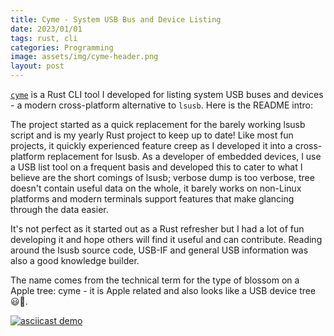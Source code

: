 ```yaml
---
title: Cyme - System USB Bus and Device Listing
date: 2023/01/01
tags: rust, cli
categories: Programming
image: assets/img/cyme-header.png
layout: post
---
```


[`cyme`](https://github.com/tuna-f1sh/cyme) is a Rust CLI tool I developed for listing system USB buses and devices - a modern cross-platform alternative to `lsusb`. Here is the README intro:

The project started as a quick replacement for the barely working lsusb script and is my yearly Rust project to keep up to date! Like most fun projects, it quickly experienced feature creep as I developed it into a cross-platform replacement for lsusb. As a developer of embedded devices, I use a USB list tool on a frequent basis and developed this to cater to what I believe are the short comings of lsusb; verbose dump is too verbose, tree doesn't contain useful data on the whole, it barely works on non-Linux platforms and modern terminals support features that make glancing through the data easier.

It's not perfect as it started out as a Rust refresher but I had a lot of fun developing it and hope others will find it useful and can contribute. Reading around the lsusb source code, USB-IF and general USB information was also a good knowledge builder.

The name comes from the technical term for the type of blossom on a Apple tree: cyme - it is Apple related and also looks like a USB device tree 😃🌸.

[![asciicast demo](https://asciinema.org/a/IwYyZMrGMbXL4g15qDIaUViyM.svg)](https://asciinema.org/a/IwYyZMrGMbXL4g15qDIaUViyM)
